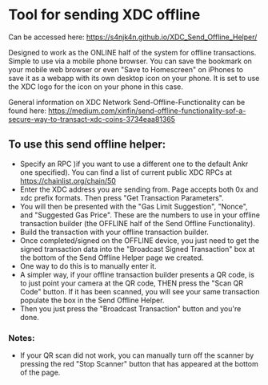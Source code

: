 # Tool for sending XDC offline

Can be accessed here: <a href="https://s4njk4n.github.io/XDC_Send_Offline_Helper/" target="_blank">https://s4njk4n.github.io/XDC_Send_Offline_Helper/</a>

Designed to work as the ONLINE half of the system for offline transactions. Simple to use via a mobile phone browser. You can save the bookmark on your mobile web browser or even "Save to Homescreen" on iPhones to save it as a webapp with its own desktop icon on your phone. It is set to use the XDC logo for the icon on your phone in this case.

General information on XDC Network Send-Offline-Functionality can be found here: <a href="https://medium.com/xinfin/send-offline-functionality-sof-a-secure-way-to-transact-xdc-coins-3734eaa81365" target="_blank">https://medium.com/xinfin/send-offline-functionality-sof-a-secure-way-to-transact-xdc-coins-3734eaa81365</a>

## To use this send offline helper:
- Specify an RPC )if you want to use a different one to the default Ankr one specified). You can find a list of current public XDC RPCs at <a href="https://chainlist.org/chain/50" target="_blank">https://chainlist.org/chain/50</a>
- Enter the XDC address you are sending from. Page accepts both 0x and xdc prefix formats. Then press "Get Transaction Parameters".
- You will then be presented with the "Gas Limit Suggestion", "Nonce", and "Suggested Gas Price". These are the numbers to use in your offline transaction builder (the OFFLINE half of the Send Offline Functionality).
- Build the transaction with your offline transaction builder.
- Once completed/signed on the OFFLINE device, you just need to get the signed transaction data into the "Broadcast Signed Transaction" box at the bottom of the Send Offline Helper page we created.
- One way to do this is to manually enter it.
- A simpler way, if your offline transaction builder presents a QR code, is to just point your camera at the QR code, THEN press the "Scan QR Code" button. If it has been scanned, you will see your same transaction populate the box in the Send Offline Helper.
- Then you just press the "Broadcast Transaction" button and you're done.

### Notes:
- If your QR scan did not work, you can manually turn off the scanner by pressing the red "Stop Scanner" button that has appeared at the bottom of the page.
